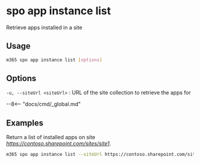 # spo app instance list

Retrieve apps installed in a site

## Usage

```sh
m365 spo app instance list [options]
```

## Options

`-u, --siteUrl <siteUrl>`
: URL of the site collection to retrieve the apps for

--8<-- "docs/cmd/_global.md"

## Examples

Return a list of installed apps on site _https://contoso.sharepoint.com/sites/site1_.

```sh
m365 spo app instance list --siteUrl https://contoso.sharepoint.com/sites/site1
```
